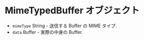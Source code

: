 # MimeTypedBuffer オブジェクト

* `mimeType` String - 送信する Buffer の MIME タイプ.
* `data` Buffer - 実際の中身の Buffer.